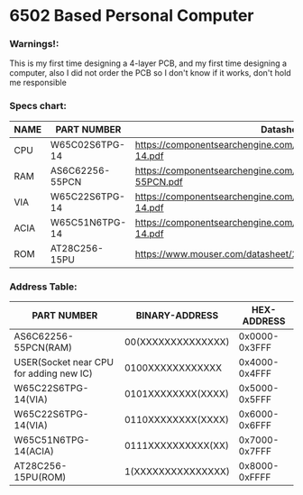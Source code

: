 # 6502 Based Personal Computer
### Warnings!:
This is my first time designing a 4-layer PCB, and my first time designing a computer,
also I did not order the PCB so I don't know if it works, don't hold me responsible
### Specs chart:
NAME | PART NUMBER | Datasheet
------------- | ------------- | -------------
CPU | W65C02S6TPG-14 | https://componentsearchengine.com/Datasheets/1/W65C02S6TPG-14.pdf
RAM | AS6C62256-55PCN | https://componentsearchengine.com/Datasheets/1/AS6C62256-55PCN.pdf
VIA | W65C22S6TPG-14 | https://componentsearchengine.com/Datasheets/1/W65C22S6TPG-14.pdf
ACIA | W65C51N6TPG-14 | https://componentsearchengine.com/Datasheets/1/W65C51N6TPG-14.pdf
ROM | AT28C256-15PU | https://www.mouser.com/datasheet/2/268/doc0006-1108095.pdf
### Address Table:
PART NUMBER | BINARY-ADDRESS | HEX-ADDRESS
------------- | ------------- | -------------
AS6C62256-55PCN(RAM) | 00(XXXXXXXXXXXXXX) | 0x0000-0x3FFF
USER(Socket near CPU for adding new IC) | 0100XXXXXXXXXXXX | 0x4000-0x4FFF
W65C22S6TPG-14(VIA) | 0101XXXXXXXX(XXXX) | 0x5000-0x5FFF
W65C22S6TPG-14(VIA) | 0110XXXXXXXX(XXXX) | 0x6000-0x6FFF
W65C51N6TPG-14(ACIA) | 0111XXXXXXXXXX(XX) | 0x7000-0x7FFF
AT28C256-15PU(ROM) | 1(XXXXXXXXXXXXXXX) | 0x8000-0xFFFF
